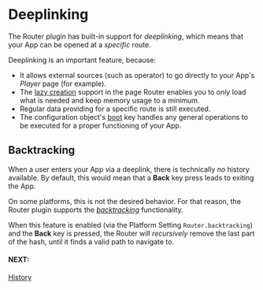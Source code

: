 # Deeplinking


The Router plugin has built-in support for *deeplinking*, which means that your App can be opened at a *specific* route.


Deeplinking is an important feature, because:

* It allows external sources (such as operator) to go directly to your App's *Player* page (for example).
* The [lazy creation](settings.md#lazyCreate) support in the page Router enables you to *only* load what is needed and keep memory usage to a minimum.
* Regular data providing for a specific route is still executed.
* The configuration object's [boot](configuration.md#boot) key handles any general operations to be executed for a proper functioning of your App.

## Backtracking


When a user enters your App via a deeplink, there is technically *no* history available. By default, this would mean that a **Back** key press leads to exiting the App.


On some platforms, this is not the desired behavior. For that reason, the Router plugin supports the *[backtracking](settings.md#backtracking)* functionality.


When this feature is enabled (via the Platform Setting  `Router.backtracking`) and the **Back** key is pressed, the Router will *recursively* remove the last part of the hash, until it finds a valid path to navigate to.

#### NEXT:
[History](history.md)